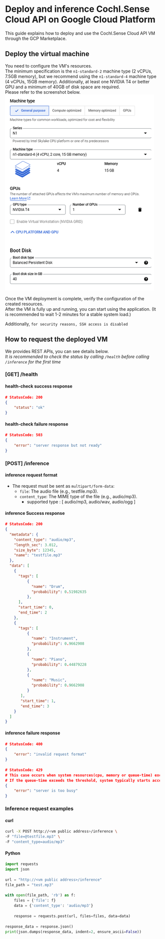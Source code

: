 # Deploy and inference Cochl.Sense Cloud API on Google Cloud Platform

This guide explains how to deploy and use the Cochl.Sense Cloud API VM through the GCP Marketplace.

## Deploy the virtual machine

You need to configure the VM's resources.  
The minimum specification is the `n1-standard-2` machine type (2 vCPUs, 7.5GB memory), but we recommend using the `n1-standard-4` machine type (4 vCPUs, 15GB memory). Additionally, at least one NVIDIA T4 or better GPU and a minimum of 40GB of disk space are required.   
Please refer to the screenshot below.  
![machine type](/gcp/img/instance-type.png)

Once the VM deployment is complete, verify the configuration of the created resources.  
After the VM is fully up and running, you can start using the application. (It is recommended to wait 1-2 minutes for a stable system load.)

Additionally, `for security reasons, SSH access is disabled`

## How to request the deployed VM

We provides REST APIs, you can see details below.  
*It is recommended to check the status by calling `/health` before calling `/inference` for the first time*

### [GET] /health

#### health-check success response

```json
# StatusCode: 200
{
    "status": "ok"
}
```

#### health-check failure response

```json
# StatusCode: 503
{
    "error": "server response but not ready"
}
```

### [POST] /inference

#### inference request format

- The request must be sent as `multipart/form-data`:
  - `file`: The audio file (e.g., testfile.mp3).
  - `content_type`: The MIME type of the file (e.g., audio/mp3).
    - supported type : [ audio/mp3, audio/wav, audio/ogg ]

#### inference Success response

```json
# StatusCode: 200
{
  "metadata": {
    "content_type": "audio/mp3",
    "length_sec": 3.012,
    "size_byte": 12345,
    "name": "testfile.mp3"
  },
  "data": [
    {
      "tags": [
          {
            "name": "Drum",
            "probability": 0.51982635
          },
      ],
      "start_time": 0,
      "end_time": 2
    },
    {
      "tags": [
          {
            "name": "Instrument",
            "probability": 0.9662908
          },
          {
            "name": "Piano",
            "probability": 0.44879228
          },
          {
            "name": "Music",
            "probability": 0.9662908
          }
       ],
       "start_time": 1,
       "end_time": 3
    }
  ]
}
```

#### inference failure response

```json
# StatusCode: 400
{
    "error": "invalid request format"
}

# StatusCode: 429
# This case occurs when system resources(cpu, memory or queue-time) exceed threshold
# If the queue-time exceeds the threshold, system typically starts accepting requests again after approximately 20 seconds.
{
    "error": "server is too busy"
}
```

### Inference request examples

#### curl

```bash
curl -X POST http://<vm public address>/inference \
-F "file=@testfile.mp3" \
-F "content_type=audio/mp3"
```

#### Python

```python
import requests
import json

url = "http://<vm public address>/inference"
file_path = "test.mp3"

with open(file_path, 'rb') as f:
    files = {'file': f}
    data = {'content_type': 'audio/mp3'}

    response = requests.post(url, files=files, data=data)

response_data = response.json()
print(json.dumps(response_data, indent=2, ensure_ascii=False))
```
